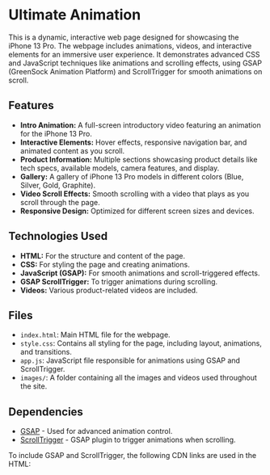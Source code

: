 # Ultimate Animation

This is a dynamic, interactive web page designed for showcasing the iPhone 13 Pro. The webpage includes animations, videos, and interactive elements for an immersive user experience. It demonstrates advanced CSS and JavaScript techniques like animations and scrolling effects, using GSAP (GreenSock Animation Platform) and ScrollTrigger for smooth animations on scroll.

## Features

- **Intro Animation:** A full-screen introductory video featuring an animation for the iPhone 13 Pro.
- **Interactive Elements:** Hover effects, responsive navigation bar, and animated content as you scroll.
- **Product Information:** Multiple sections showcasing product details like tech specs, available models, camera features, and display.
- **Gallery:** A gallery of iPhone 13 Pro models in different colors (Blue, Silver, Gold, Graphite).
- **Video Scroll Effects:** Smooth scrolling with a video that plays as you scroll through the page.
- **Responsive Design:** Optimized for different screen sizes and devices.

## Technologies Used

- **HTML:** For the structure and content of the page.
- **CSS:** For styling the page and creating animations.
- **JavaScript (GSAP):** For smooth animations and scroll-triggered effects.
- **GSAP ScrollTrigger:** To trigger animations during scrolling.
- **Videos:** Various product-related videos are included.

## Files

- `index.html`: Main HTML file for the webpage.
- `style.css`: Contains all styling for the page, including layout, animations, and transitions.
- `app.js`: JavaScript file responsible for animations using GSAP and ScrollTrigger.
- `images/`: A folder containing all the images and videos used throughout the site.

## Dependencies

- [GSAP](https://greensock.com/gsap/) - Used for advanced animation control.
- [ScrollTrigger](https://greensock.com/scrolltrigger/) - GSAP plugin to trigger animations when scrolling.

To include GSAP and ScrollTrigger, the following CDN links are used in the HTML:
